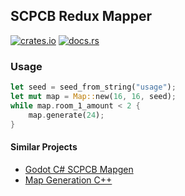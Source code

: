 ## SCPCB Redux Mapper

[![crates.io](https://img.shields.io/crates/v/scpcb_redux_mapper.svg)](https://crates.io/crates/scpcb_redux_mapper) [![docs.rs](https://docs.rs/scpcb_redux_mapper/badge.svg)](https://docs.rs/scpcb_redux_mapper)

### Usage

```rust
let seed = seed_from_string("usage");
let mut map = Map::new(16, 16, seed);
while map.room_1_amount < 2 {
    map.generate(24);
}
```

#### Similar Projects
- [Godot C# SCPCB Mapgen](https://github.com/Yni-Viar/scp-mapgen-v3)
- [Map Generation C++](https://undertowgames.com/forum/viewtopic.php?f=11&t=5265#p107608)
